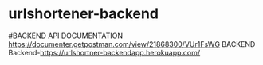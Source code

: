 # urlshortener-backend

#BACKEND
API DOCUMENTATION
https://documenter.getpostman.com/view/21868300/VUr1FsWG
BACKEND
Backend-https://urlshortner-backendapp.herokuapp.com/
